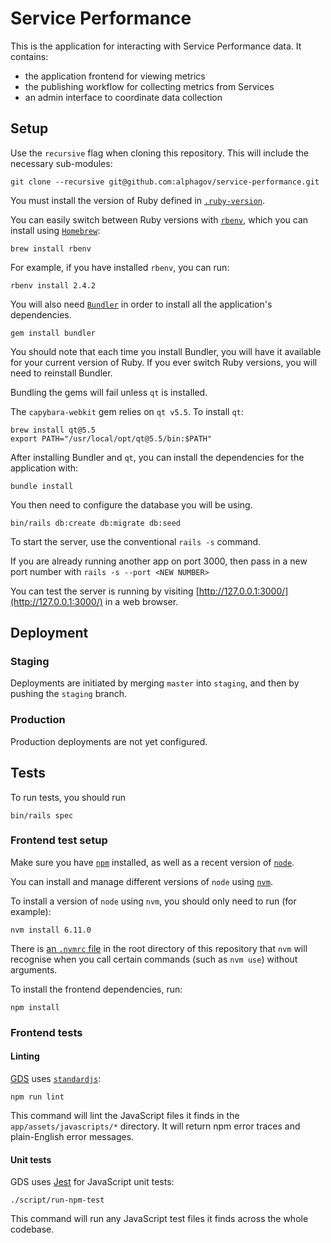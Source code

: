 # Service Performance

This is the application for interacting with Service Performance data. It contains:

- the application frontend for viewing metrics
- the publishing workflow for collecting metrics from Services
- an admin interface to coordinate data collection

## Setup

Use the `recursive` flag when cloning this repository. This will include the necessary sub-modules:

```
git clone --recursive git@github.com:alphagov/service-performance.git
```

You must install the version of Ruby defined in [`.ruby-version`](https://github.com/alphagov/service-performance/blob/master/.ruby-version).

You can easily switch between Ruby versions with [`rbenv`](http://rbenv.org/), which you can install using [`Homebrew`](https://brew.sh/):

```
brew install rbenv
```

For example, if you have installed `rbenv`, you can run:

```
rbenv install 2.4.2
```

You will also need [`Bundler`](http://bundler.io/) in order to install all the application's dependencies.

```
gem install bundler
```

You should note that each time you install Bundler, you will have it available for your current version of Ruby. If you ever switch Ruby versions, you will need to reinstall Bundler.

Bundling the gems will fail unless `qt` is installed.

The `capybara-webkit` gem relies on `qt v5.5`. To install `qt`:

```
brew install qt@5.5
export PATH="/usr/local/opt/qt@5.5/bin:$PATH"
```

After installing Bundler and `qt`, you can install the dependencies for the application with:

```
bundle install
```

You then need to configure the database you will be using.

```
bin/rails db:create db:migrate db:seed
```

To start the server, use the conventional `rails -s` command.

If you are already running another app on port 3000, then pass in a new port number with `rails -s --port <NEW NUMBER>`

You can test the server is running by visiting [http://127.0.0.1:3000/](http://127.0.0.1:3000/) in a web browser.


## Deployment

### Staging

Deployments are initiated by merging `master` into `staging`, and then by pushing the `staging` branch.

### Production

Production deployments are not yet configured.

## Tests

To run tests, you should run

```
bin/rails spec
```

### Frontend test setup

Make sure you have [`npm`](https://www.npmjs.com/get-npm) installed, as well as a recent version of [`node`](https://nodejs.org/en/).

You can install and manage different versions of `node` using [`nvm`](https://github.com/creationix/nvm#installation).

To install a version of `node` using `nvm`, you should only need to run (for example):

```
nvm install 6.11.0
```

There is [an `.nvmrc` file](https://github.com/creationix/nvm#nvmrc) in the root directory of this repository that `nvm` will recognise when you call certain commands (such as `nvm use`) without arguments.

To install the frontend dependencies, run:

```
npm install
```

### Frontend tests

#### Linting

[GDS](https://github.com/alphagov/styleguides/blob/master/js.md#linting) uses [`standardjs`](https://standardjs.com/):

```
npm run lint
```

This command will lint the JavaScript files it finds in the `app/assets/javascripts/*` directory. It will return npm error traces and plain-English error messages.

#### Unit tests

GDS uses [Jest](https://facebook.github.io/jest/) for JavaScript unit tests:

```
./script/run-npm-test
```

This command will run any JavaScript test files it finds across the whole codebase.
